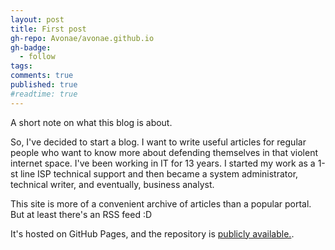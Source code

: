 ```yaml
---
layout: post
title: First post
gh-repo: Avonae/avonae.github.io
gh-badge:
  - follow
tags:
comments: true
published: true
#readtime: true
---
```


A short note on what this blog is about.

So, I've decided to start a blog. I want to write useful articles for regular people who want to know more about defending themselves in that violent internet space. I've been working in IT for 13 years. I started my work as a 1-st line ISP technical support and then became a system administrator, technical writer, and eventually, business analyst.

This site is more of a convenient archive of articles than a popular portal. But at least there's an RSS feed :D

It's hosted on GitHub Pages, and the repository is [publicly available.](https://github.com/Avonae/Blog).